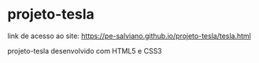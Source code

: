 # projeto-tesla
link de acesso ao site: https://pe-salviano.github.io/projeto-tesla/tesla.html

projeto-tesla desenvolvido com HTML5 e CSS3
